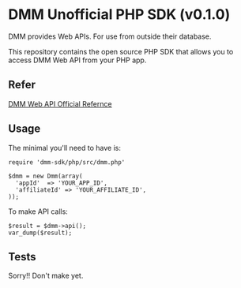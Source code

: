 # DMM Unofficial PHP SDK (v0.1.0)

DMM provides Web APIs. For use from outside their database.

This repository contains the open source PHP SDK that allows you to access DMM Web API from your PHP app.

Refer
-----

[DMM Web API Official Refernce](https://affiliate.dmm.com/api/)

Usage
-----
The minimal you'll need to have is:

	require 'dmm-sdk/php/src/dmm.php'

    $dmm = new Dmm(array(
      'appId'  => 'YOUR_APP_ID',
      'affiliateId' => 'YOUR_AFFILIATE_ID',
    ));

To make API calls:

	$result = $dmm->api();
	var_dump($result);

Tests
-----

Sorry!! Don't make yet.